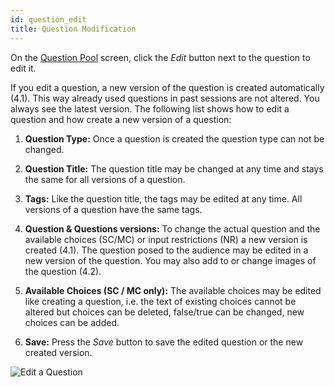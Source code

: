 ```yaml
---
id: question_edit
title: Question Modification
---
```


On the [Question Pool](basics/question_pool.md) screen, click the _Edit_ button next to the question to edit it.

If you edit a question, a new version of the question is created automatically (4.1). This way already used questions in past sessions are not altered. You always see the latest version. The following list shows how to edit a question and how create a new version of a question:

1. **Question Type:** Once a question is created the question type can not be changed.

2. **Question Title:** The question title may be changed at any time and stays the same for all versions of a question.

3. **Tags:** Like the question title, the tags may be edited at any time. All versions of a question have the same tags.

4. **Question & Questions versions:** To change the actual question and the available choices (SC/MC) or input restrictions (NR) a new version is created (4.1). The question posed to the audience may be edited in a new version of the question. You may also add to or change images of the question (4.2).

5. **Available Choices (SC / MC only):** The available choices may be edited like creating a question, i.e. the text of existing choices cannot be altered but choices can be deleted, false/true can be changed, new choices can be added.

6. **Save:** Press the _Save_ button to save the edited question or the new created version.

![Edit a Question](assets/question_edit.png)

